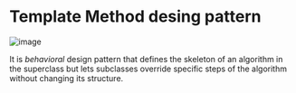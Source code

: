 # Template Method desing pattern
![image](https://github.com/user-attachments/assets/cd79f496-adb6-4257-af1c-f8d99725bbec)

It is _behav­ioral_ design pat­tern that defines the skele­ton of an algo­rithm in the super­class 
but lets sub­class­es over­ride spe­cif­ic steps of the algo­rithm with­out chang­ing its structure.
